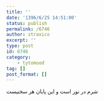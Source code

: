```yaml
---
title: ''
date: '1396/6/25 14:51:00'
status: publish
permalink: /6746
author: straxico
excerpt: ''
type: post
id: 6746
category:
    - tytomood
tag: []
post_format: []
---
```

شرم در نور است و این پایان هر سخنیست